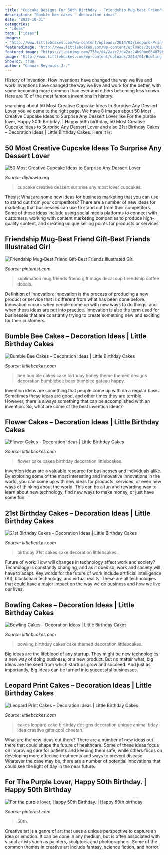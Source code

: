 ```yaml
---
title: "Cupcake Designs For 50th Birthday - Friendship Mug-best Friend Gift-best Friends Illustrated Girl"
description: "Bumble bee cakes – decoration ideas"
date: "2022-10-31"
categories:
- "ideas"
tags: ["ideas"]
images:
- "http://www.littlebcakes.com/wp-content/uploads/2014/02/Leopard-Print-Cake-Ideas-767x1024.jpg"
featuredImage: "http://www.littlebcakes.com/wp-content/uploads/2014/02/Leopard-Print-Cake-Ideas-767x1024.jpg"
featured_image: "https://i.pinimg.com/736x/d4/2a/c2/d42ac24b90ae834879b0168877b4f5fa.jpg"
image: "http://www.littlebcakes.com/wp-content/uploads/2014/01/Bowling-Birthday-Cakes.jpg"
ShowToc: true
author: "Gunnar Reynolds Jr."
---
```



History of Invention: How inventions have changed the way we live and work
Inventions have changed the way we live and work for the better, with some becoming more common than ever and others becoming less known. Here are 10 of the most famous inventions in history.

	

		
searching about 50 Most Creative Cupcake Ideas to Surprise Any Dessert Lover you've came to the right page. We have 8 Images about 50 Most Creative Cupcake Ideas to Surprise Any Dessert Lover like For the purple lover, Happy 50th Birthday. | Happy 50th birthday, 50 Most Creative Cupcake Ideas to Surprise Any Dessert Lover and also 21st Birthday Cakes – Decoration Ideas | Little Birthday Cakes. Here it is:
		
    
## 50 Most Creative Cupcake Ideas To Surprise Any Dessert Lover

<img loading=lazy src="http://www.diyhowto.org/wp-content/uploads/2015/12/DIYHowto-50-Most-Creative-Cupcake-Ideas-to-Surprise-Any-Dessert-Lover48-600x800.jpg" onerror="this.onerror=null;this.src='https://tse2.mm.bing.net/th?id=OIP.j2hoNY_ozZss-fJow7_WPwHaJ4&amp;pid=15.1';" alt="50 Most Creative Cupcake Ideas to Surprise Any Dessert Lover">

_Source: diyhowto.org_

>cupcake creative dessert surprise any most lover cupcakes. 

	

Thesis: What are some new ideas for business marketing that you can use to stand out from your competitors?
There are a number of new ideas for marketing that businesses can use to stand out from their competitors. Some of these ideas include using social media platforms to connect with customers, working with content marketing companies to produce high-quality content, and creating unique selling points for products or services.

    
## Friendship Mug-Best Friend Gift-Best Friends Illustrated Girl

<img loading=lazy src="https://i.pinimg.com/736x/d4/2a/c2/d42ac24b90ae834879b0168877b4f5fa.jpg" onerror="this.onerror=null;this.src='https://tse1.mm.bing.net/th?id=OIP.w3LLE4Iuk0AMbMT1gksYjgHaE8&amp;pid=15.1';" alt="Friendship Mug-Best Friend Gift-Best Friends Illustrated Girl">

_Source: pinterest.com_

>sublimation mug friends friend gift mugs decal cup friendship coffee decals. 

	

Definition of Innovation:
Innovation is the process of producing a new product or service that is different from what has been done before. Innovation occurs when people come up with new ways to do things, and when these ideas are put into practice. Innovation is also the term used for businesses that are constantly trying to create something new and exciting for their customers.

    
## Bumble Bee Cakes – Decoration Ideas | Little Birthday Cakes

<img loading=lazy src="http://www.littlebcakes.com/wp-content/uploads/2014/01/Bumble-Bee-Cake.jpg" onerror="this.onerror=null;this.src='https://tse3.mm.bing.net/th?id=OIP.L8XUa_I7UN4F4Lu0HB5w8gHaJ6&amp;pid=15.1';" alt="Bumble Bee Cakes – Decoration Ideas | Little Birthday Cakes">

_Source: littlebcakes.com_

>bee bumble cakes cake birthday honey theme themed designs decoration bumblebee bees bumblee gateau happy. 

	

Invention ideas are something that people come up with on a regular basis. Sometimes these ideas are good, and other times they are terrible. However, there is always something that can be accomplished with an invention. So, what are some of the best invention ideas?

    
## Flower Cakes – Decoration Ideas | Little Birthday Cakes

<img loading=lazy src="http://www.littlebcakes.com/wp-content/uploads/2013/08/Flower-Cake-Ideas.jpg" onerror="this.onerror=null;this.src='https://tse2.mm.bing.net/th?id=OIP.j1IrmQly9Zuyi_N8rpt4pAHaLG&amp;pid=15.1';" alt="Flower Cakes – Decoration Ideas | Little Birthday Cakes">

_Source: littlebcakes.com_

>flower cake cakes birthday decoration littlebcakes. 

	

Invention ideas are a valuable resource for businesses and individuals alike. By exploring some of the most interesting and innovative innovations in the world, you can come up with new ideas for products, services, or even new ways of thinking about the world. This can be a fun and rewarding way to learn about new technology, find new ways to make money, or just have some fun.

    
## 21st Birthday Cakes – Decoration Ideas | Little Birthday Cakes

<img loading=lazy src="http://www.littlebcakes.com/wp-content/uploads/2014/02/Images-of-21st-Birthday-Cakes.jpg" onerror="this.onerror=null;this.src='https://tse3.mm.bing.net/th?id=OIP.7ceUCD8BGLXEkUFyYyEfdAHaJ4&amp;pid=15.1';" alt="21st Birthday Cakes – Decoration Ideas | Little Birthday Cakes">

_Source: littlebcakes.com_

>birthday 21st cakes cake decoration littlebcakes. 

	

Future of work: How will changes in technology affect work and society?
Technology is constantly changing, and as it does so, work and society will have to adapt. Key words for the future of work include artificial intelligence (AI), blockchain technology, and virtual reality. These are all technologies that could have a major impact on the way we do business and how we live our lives.

    
## Bowling Cakes – Decoration Ideas | Little Birthday Cakes

<img loading=lazy src="http://www.littlebcakes.com/wp-content/uploads/2014/01/Bowling-Birthday-Cakes.jpg" onerror="this.onerror=null;this.src='https://tse4.mm.bing.net/th?id=OIP.kiqHaxOeQgughU9ez7J8zgHaJ-&amp;pid=15.1';" alt="Bowling Cakes – Decoration Ideas | Little Birthday Cakes">

_Source: littlebcakes.com_

>bowling birthday cakes cake themed decoration littlebcakes. 

	

Big ideas are the lifeblood of any startup. They might be new technologies, a new way of doing business, or a new product. But no matter what, big ideas are the seed from which startups grow and succeed. And just as importantly, Big Ideas can be turned into successful businesses.

    
## Leopard Print Cakes – Decoration Ideas | Little Birthday Cakes

<img loading=lazy src="http://www.littlebcakes.com/wp-content/uploads/2014/02/Leopard-Print-Cake-Ideas-767x1024.jpg" onerror="this.onerror=null;this.src='https://tse2.mm.bing.net/th?id=OIP.JIJIzbMKTlB4tiGHmdJIBQHaJ4&amp;pid=15.1';" alt="Leopard Print Cakes – Decoration Ideas | Little Birthday Cakes">

_Source: littlebcakes.com_

>cakes leopard cake birthday designs decoration unique animal bday idea creative gifts cool cheetah. 

	

What are the new ideas out there?
There are a number of new ideas out there that could shape the future of healthcare. Some of these ideas focus on improving care for patients and keeping them safe, while others focus on developing more effective treatments and ways to prevent disease. Whatever the case may be, there are a number of potential innovations that could see the light of day in the near future.

    
## For The Purple Lover, Happy 50th Birthday. | Happy 50th Birthday

<img loading=lazy src="https://i.pinimg.com/736x/db/f5/80/dbf580d00e8bcc60c4a0dbc7ec19954c.jpg" onerror="this.onerror=null;this.src='https://tse3.mm.bing.net/th?id=OIP.rswkbM2ibByepCqRaCbuCAHaMx&amp;pid=15.1';" alt="For the purple lover, Happy 50th Birthday. | Happy 50th birthday">

_Source: pinterest.com_

>50th. 

	

Creative art is a genre of art that uses a unique perspective to capture an idea or emotion. It can be done in any medium, but is often associated with visual artists such as painters, sculptors, and photographers. Some of the common themes in creative art include fantasy, science fiction, and horror.

